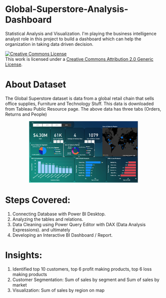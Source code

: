 # Global-Superstore-Analysis-Dashboard
Statistical Analysis and Visualization.
I'm playing the business intelligence analyst role in this project to build a dashboard which can help the organization in taking data driven decision.

<a rel="license" href="http://creativecommons.org/licenses/by/2.0/"><img alt="Creative Commons License" style="border-width:0" src="https://i.creativecommons.org/l/by/2.0/88x31.png" /></a><br />This work is licensed under a <a rel="license" href="http://creativecommons.org/licenses/by/2.0/">Creative Commons Attribution 2.0 Generic License</a>.

# About Dataset
The Global Superstore dataset is data from a global retail chain that sells office supplies, Furniture and Technology Stuff. This data is downloaded from Tableau Public Resource page. The above data has three tabs (Orders, Returns and People)

<p align="center">
  <img src=https://github.com/abdulwahed98/Global-Superstore-Analysis-Dashboard/blob/main/Global%20Superstore%202016.png width="350" align="center">
</p>

# Steps Covered:
1. Connecting Database with Power BI Desktop.
2. Analyzing the tables and relations.
3. Data Cleaning using Power Query Editor with DAX (Data Analysis Expressions).
    and ultimately
4. Developing an Interactive BI Dashboard / Report.

# Insights:
1. Identified top 10 customers, top 6 profit making products, top 6 loss making products
2. Customer Segmentation: Sum of sales by segment and Sum of sales by market
3. Visualization: Sum of sales by region on map

